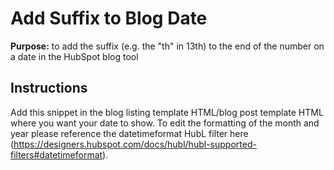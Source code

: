 # Add Suffix to Blog Date

**Purpose:** to add the suffix (e.g. the "th" in 13th) to the end of the number on a date in the HubSpot blog tool

## Instructions

Add this snippet in the blog listing template HTML/blog post template HTML where you want your date to show. To edit the formatting of the month and year please reference the datetimeformat HubL filter here (https://designers.hubspot.com/docs/hubl/hubl-supported-filters#datetimeformat). 
